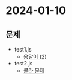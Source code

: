 # 2024-01-10
## 문제
* test1.js 
    * [옹알이 (2)](https://school.programmers.co.kr/learn/courses/30/lessons/133499)
* test2.js
    * [콜라 문제](https://school.programmers.co.kr/learn/courses/30/lessons/132267) 

